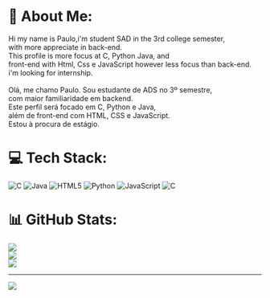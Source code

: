 # 💫 About Me:
Hi my name is Paulo,i'm student SAD in the 3rd college semester,<br>with more appreciate in back-end.<br>This profile is more focus at C, Python Java, and <br>front-end with Html, Css e JavaScript however less focus than back-end.<br>i'm looking for internship.<br><br>Olá, me chamo Paulo. Sou estudante de ADS no 3º semestre,<br>com maior familiaridade em backend. <br>Este perfil será focado em C, Python e Java,<br>além de front-end com HTML, CSS e JavaScript. <br>Estou à procura de estágio.


# 💻 Tech Stack:
![C](https://img.shields.io/badge/c-%2300599C.svg?style=for-the-badge&logo=c&logoColor=white) ![Java](https://img.shields.io/badge/java-%23ED8B00.svg?style=for-the-badge&logo=openjdk&logoColor=white) ![HTML5](https://img.shields.io/badge/html5-%23E34F26.svg?style=for-the-badge&logo=html5&logoColor=white) ![Python](https://img.shields.io/badge/python-3670A0?style=for-the-badge&logo=python&logoColor=ffdd54) ![JavaScript](https://img.shields.io/badge/javascript-%23323330.svg?style=for-the-badge&logo=javascript&logoColor=%23F7DF1E) ![C](https://img.shields.io/badge/c-%2300599C.svg?style=for-the-badge&logo=c&logoColor=white)
# 📊 GitHub Stats:
![](https://github-readme-stats.vercel.app/api?username=Paulo-back&theme=react&hide_border=false&include_all_commits=false&count_private=false)<br/>
![](https://github-readme-streak-stats.herokuapp.com/?user=Paulo-back&theme=react&hide_border=false)<br/>
![](https://github-readme-stats.vercel.app/api/top-langs/?username=Paulo-back&theme=react&hide_border=false&include_all_commits=false&count_private=false&layout=compact)

---
[![](https://visitcount.itsvg.in/api?id=Paulo-back&icon=0&color=0)](https://visitcount.itsvg.in)

<!-- Proudly created with GPRM ( https://gprm.itsvg.in ) -->
